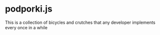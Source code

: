 # podporki.js
This is a collection of bicycles and crutches that any developer implements every once in a while

